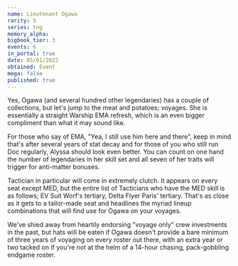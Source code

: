 ```yaml
---
name: Lieutenant Ogawa
rarity: 5
series: tng
memory_alpha:
bigbook_tier: 3
events: 6
in_portal: true
date: 05/01/2022
obtained: Event
mega: false
published: true
---
```


Yes, Ogawa (and several hundred other legendaries) has a couple of collections, but let's jump to the meat and potatoes; voyages. She is essentially a straight Warship EMA refresh, which is an even bigger compliment than what it may sound like.

For those who say of EMA, "Yea, I still use him here and there", keep in mind that's after several years of stat decay and for those of you who still run Doc regularly, Alyssa should look even better. You can count on one hand the number of legendaries in her skill set and all seven of her traits will trigger for anti-matter bonuses.

Tactician in particular will come in extremely clutch. It appears on every seat except MED, but the entire list of Tacticians who have the MED skill is as follows; EV Suit Worf's tertiary, Delta Flyer Paris' tertiary. That's as close as it gets to a tailor-made seat and headlines the myriad lineup combinations that will find use for Ogawa on your voyages. 

We've shied away from heartily endorsing "voyage only" crew investments in the past, but hats will be eaten if Ogawa doesn't provide a bare minimum of three years of voyaging on every roster out there, with an extra year or two tacked on if you're not at the helm of a 14-hour chasing, pack-gobbling endgame roster.
